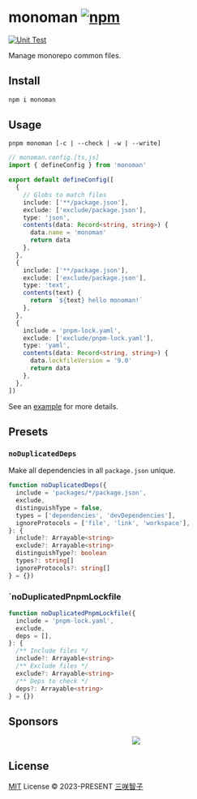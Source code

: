 # monoman [![npm](https://img.shields.io/npm/v/monoman.svg)](https://npmjs.com/package/monoman)

[![Unit Test](https://github.com/sxzz/monoman/actions/workflows/unit-test.yml/badge.svg)](https://github.com/sxzz/monoman/actions/workflows/unit-test.yml)

Manage monorepo common files.

## Install

```bash
npm i monoman
```

## Usage

```
pnpm monoman [-c | --check | -w | --write]
```

```ts
// monoman.config.[ts,js]
import { defineConfig } from 'monoman'

export default defineConfig([
  {
    // Globs to match files
    include: ['**/package.json'],
    exclude: ['exclude/package.json'],
    type: 'json',
    contents(data: Record<string, string>) {
      data.name = 'monoman'
      return data
    },
  },
  {
    include: ['**/package.json'],
    exclude: ['exclude/package.json'],
    type: 'text',
    contents(text) {
      return `${text} hello monoman!`
    },
  },
  {
    include = 'pnpm-lock.yaml',
    exclude: ['exclude/pnpm-lock.yaml'],
    type: 'yaml',
    contents(data: Record<string, string>) {
      data.lockfileVersion = '9.0'
      return data
    },
  },
])
```

See an [example](https://github.com/vue-macros/vue-macros/blob/main/monoman.config.ts) for more details.

## Presets

### `noDuplicatedDeps`

Make all dependencies in all `package.json` unique.

```ts
function noDuplicatedDeps({
  include = 'packages/*/package.json',
  exclude,
  distinguishType = false,
  types = ['dependencies', 'devDependencies'],
  ignoreProtocols = ['file', 'link', 'workspace'],
}: {
  include?: Arrayable<string>
  exclude?: Arrayable<string>
  distinguishType?: boolean
  types?: string[]
  ignoreProtocols?: string[]
} = {})
```

### `noDuplicatedPnpmLockfile

```ts
function noDuplicatedPnpmLockfile({
  include = 'pnpm-lock.yaml',
  exclude,
  deps = [],
}: {
  /** Include files */
  include?: Arrayable<string>
  /** Exclude files */
  exclude?: Arrayable<string>
  /** Deps to check */
  deps?: Arrayable<string>
} = {})
```

## Sponsors

<p align="center">
  <a href="https://cdn.jsdelivr.net/gh/sxzz/sponsors/sponsors.svg">
    <img src='https://cdn.jsdelivr.net/gh/sxzz/sponsors/sponsors.svg'/>
  </a>
</p>

## License

[MIT](./LICENSE) License © 2023-PRESENT [三咲智子](https://github.com/sxzz)

